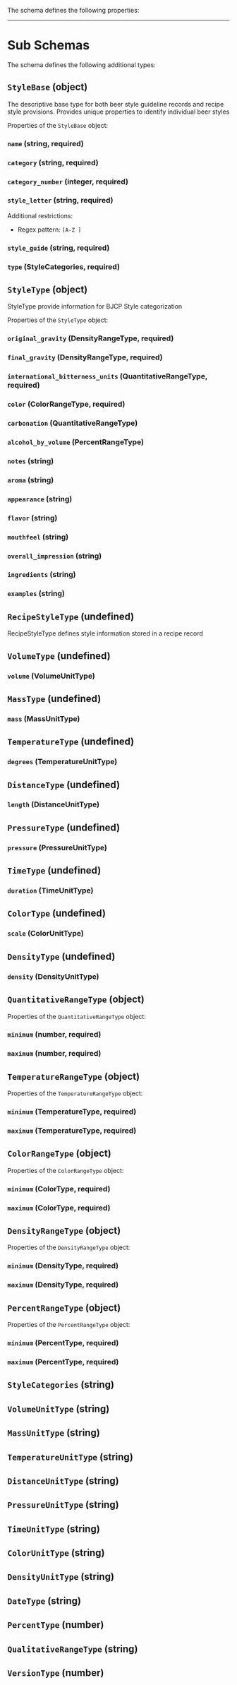 The schema defines the following properties:

---

# Sub Schemas

The schema defines the following additional types:

## `StyleBase` (object)

The descriptive base type for both beer style guideline records and recipe style provisions. Provides unique properties to identify individual beer styles

Properties of the `StyleBase` object:

### `name` (string, required)

### `category` (string, required)

### `category_number` (integer, required)

### `style_letter` (string, required)

Additional restrictions:

* Regex pattern: `[A-Z ]`

### `style_guide` (string, required)

### `type` (StyleCategories, required)

## `StyleType` (object)

StyleType provide information for BJCP Style categorization

Properties of the `StyleType` object:

### `original_gravity` (DensityRangeType, required)

### `final_gravity` (DensityRangeType, required)

### `international_bitterness_units` (QuantitativeRangeType, required)

### `color` (ColorRangeType, required)

### `carbonation` (QuantitativeRangeType)

### `alcohol_by_volume` (PercentRangeType)

### `notes` (string)

### `aroma` (string)

### `appearance` (string)

### `flavor` (string)

### `mouthfeel` (string)

### `overall_impression` (string)

### `ingredients` (string)

### `examples` (string)

## `RecipeStyleType` (undefined)

RecipeStyleType defines style information stored in a recipe record

## `VolumeType` (undefined)

### `volume` (VolumeUnitType)

## `MassType` (undefined)

### `mass` (MassUnitType)

## `TemperatureType` (undefined)

### `degrees` (TemperatureUnitType)

## `DistanceType` (undefined)

### `length` (DistanceUnitType)

## `PressureType` (undefined)

### `pressure` (PressureUnitType)

## `TimeType` (undefined)

### `duration` (TimeUnitType)

## `ColorType` (undefined)

### `scale` (ColorUnitType)

## `DensityType` (undefined)

### `density` (DensityUnitType)

## `QuantitativeRangeType` (object)

Properties of the `QuantitativeRangeType` object:

### `minimum` (number, required)

### `maximum` (number, required)

## `TemperatureRangeType` (object)

Properties of the `TemperatureRangeType` object:

### `minimum` (TemperatureType, required)

### `maximum` (TemperatureType, required)

## `ColorRangeType` (object)

Properties of the `ColorRangeType` object:

### `minimum` (ColorType, required)

### `maximum` (ColorType, required)

## `DensityRangeType` (object)

Properties of the `DensityRangeType` object:

### `minimum` (DensityType, required)

### `maximum` (DensityType, required)

## `PercentRangeType` (object)

Properties of the `PercentRangeType` object:

### `minimum` (PercentType, required)

### `maximum` (PercentType, required)

## `StyleCategories` (string)

## `VolumeUnitType` (string)

## `MassUnitType` (string)

## `TemperatureUnitType` (string)

## `DistanceUnitType` (string)

## `PressureUnitType` (string)

## `TimeUnitType` (string)

## `ColorUnitType` (string)

## `DensityUnitType` (string)

## `DateType` (string)

## `PercentType` (number)

## `QualitativeRangeType` (string)

## `VersionType` (number)